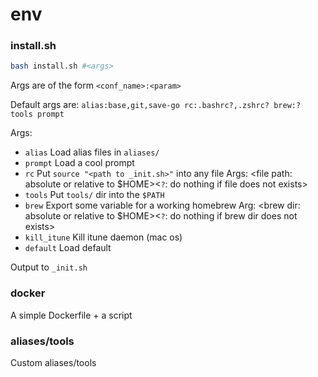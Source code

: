 # env

### install.sh

```sh
bash install.sh #<args>
```

Args are of the form `<conf_name>:<param>`

Default args are: `alias:base,git,save-go rc:.bashrc?,.zshrc? brew:? tools prompt`

Args:
* `alias` Load alias files in `aliases/`
* `prompt` Load a cool prompt
* `rc` Put `source "<path to _init.sh>"` into any file
	Args: <file path: absolute or relative to $HOME><`?`: do nothing if file does not exists>
* `tools` Put `tools/` dir into the `$PATH`
* `brew` Export some variable for a working homebrew
	Arg: <brew dir: absolute or relative to $HOME><`?`: do nothing if brew dir does not exists>
* `kill_itune` Kill itune daemon (mac os)
* `default` Load default

Output to `_init.sh`

### docker

A simple Dockerfile + a script

### aliases/tools

Custom aliases/tools
